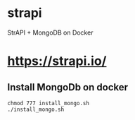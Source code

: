 # strapi
StrAPI + MongoDB on Docker

# https://strapi.io/

## Install MongoDb on docker

	chmod 777 install_mongo.sh
	./install_mongo.sh